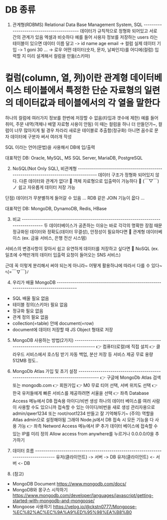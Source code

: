 # DB 종류
1. 관계형(RDBMS) Relational Data Base Management System, SQL ------------------------------------------
데이터가 규칙적으로 정형화 되어있고 서로 간의 관계가 있음
엑셀과 비슷하다
예를 들어 사용자 정보를 저장하는 users 라는 테이블이 있으면
데이터 이름 달고 -> id name age email -> 컬럼
실제 데이터 기입 -> 1  goni 30  ...   -> 로우
어떤 데이터(숫자, 문자, 날짜인지)를 어디에(컬럼) 입력할 지 미리 설계해서 컬럼을 만듦(스키마)

# 컬럼(column, 열, 列)이란 관계형 데이터베이스 테이블에서 특정한 단순 자료형의 일련의 데이터값과 테이블에서의 각 열을 말한다

하나의 컬럼에 여러가지 정보를 한번에 저장할 수 없음(타입과 갯수에 제한)
예를 들어 취미, 주문 내역(객체나 배열 자료형 사용이 안됨)
이 때는 컬럼을 하나 더 만들던가~, 컬럼이 너무 많아지게 될 경우 차라리 새로운 테이블로 추출함(정규화)
아니면 꼼수로 문자 데이터에 구분자 써서 여러개 작성

SQL 이라는 언어(문법)을 사용해서 DB에 입/출력

대표적인 DB: Oracle, MySQL, MS SQL Server, MariaDB, PostgreSQL

2. NoSQL(Not Only SQL), 비관계형 ------------------------------------------------------------------------------------
데이터 구조가 정형화 되어있지 않다. 다른 데이터와 관계가 없다! 
🤘 객체 자료형으로 입출력이 가능하다 🤘 (￣▽￣)ノ
쉽고 자유롭게 데이터 저장 가능

단점)
데이터가 무분별하게 들어갈 수 있음 ...
RDB 같은 JOIN 기능이 읎다 ...

대표적인 DB: MongoDB, DynamoDB, Redis, HBase


3. 비교 ------------------------------------------------------------------------------------
두 데이터베이스가 공존하는 이유는 바로 각각의 명확한 장점 때문
정규화된 데이터와 정확도(데이터 무결성), 안정성이 필요하다면 💨 관계형 데이터베이스
(ex. 금융 서비스, 은행 전산 시스템)

서비스의 변경사항이 잦아서 쉽고 유연하게 데이터를 저장하고 싶다면 💨 NoSQL
(ex. 일초에 수백만개의 데이터 입출력 요청이 들어오는 SNS 서비스)

근데 꼭 이렇게 분리해서 써야 되는게 아니라~ 어떻게 활용하냐에 따라서 다를 수 있다~ ﾍ(=￣∇￣)ﾉ



4. 우리가 배울 MongoDB ------------------------------------------------------------------------------------
- SQL 배울 필요 없음
- 테이블 정의(스키마) 필요 없음
- 정규화 필요 없음
- 관계 정의 필요 없음
- collection(=table) 안에 document(=row)
- document에 데이터 저장할 때 JS Object 형태로 저장

5. MongoDB 사용하는 방법(2가지) ------------------------------------------------------------------------------------
👉 컴퓨터(로컬)에 직접 설치
👉 클라우드 서비스에서 호스팅 받기
      자동 백업, 분산 저장 등 서비스 제공
      무료 용량 512MB 정도..

6. MongoDb Atlas 가입 및 초기 설정 ------------------------------------------------------------------------------------
👉 구글에 MongoDb Atlas 검색 또는 mongodb.com
👉 회원가입
👉 M0 무료 티어 선택, 서버 위치도 선택
👉 한국 유저들에게 빠른 서비스를 제공하려면 서울을 선택
👉 좌측 Database Access 메뉴에서 DB 접속용 아이디/비번 생성
      하나의 데이터 베이스를 여러 사람이 사용할 수도 있으니까 
      접속할 수 있는 아이디/비번을 새로 생성
      관리자용으로 admin/qwer1234 또는 root/root1234 만들고 잘 기억해두기~
      (주의) 역할을 Atlas admin으로 설정해야됨
      그래야 Node.js에서 DB 접속 시 모든 기능을 다 사용 가능
👉 좌측 Netword Access 메뉴에서 IP 추가
      데이터 베이스에 접속할 수 있는 IP를 미리 정의
      Allow access from anywhere를 누르거나 0.0.0.0/0을 추가하기 



7. 데이터 흐름 ------------------------------------------------------------------------------------
유저(클라이언트) -> 서버 -> DB
유저(클라이언트) <- 서버 <- DB

8. (참고)
- MongoDB Document
https://www.mongodb.com/docs/
- MongoDB와 몽구스 시작하기
https://www.mongodb.com/developer/languages/javascript/getting-started-with-mongodb-and-mongoose/
- Mongoose 사용하기
https://velog.io/@ckstn0777/Mongoose-%EC%82%AC%EC%9A%A9%ED%95%98%EA%B8%B0